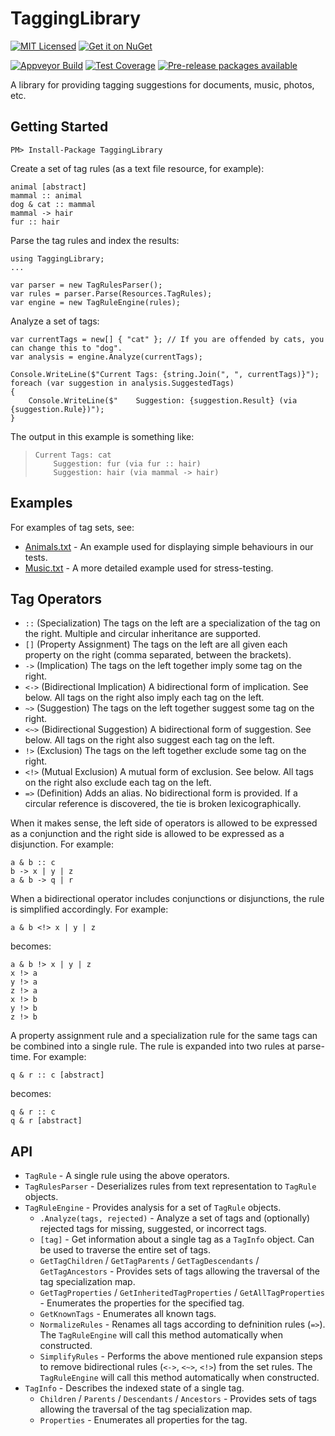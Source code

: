 TaggingLibrary
=======

[![MIT Licensed](https://img.shields.io/badge/license-MIT-blue.svg?style=flat-square)](license.md)
[![Get it on NuGet](https://img.shields.io/nuget/v/TaggingLibrary.svg?style=flat-square)](http://nuget.org/packages/TaggingLibrary)

[![Appveyor Build](https://img.shields.io/appveyor/ci/otac0n/TaggingLibrary.svg?style=flat-square)](https://ci.appveyor.com/project/otac0n/TaggingLibrary)
[![Test Coverage](https://img.shields.io/codecov/c/github/otac0n/TaggingLibrary.svg?style=flat-square)](https://codecov.io/gh/otac0n/TaggingLibrary)
[![Pre-release packages available](https://img.shields.io/nuget/vpre/TaggingLibrary.svg?style=flat-square)](http://nuget.org/packages/TaggingLibrary)

A library for providing tagging suggestions for documents, music, photos, etc.

Getting Started
---------------

    PM> Install-Package TaggingLibrary

Create a set of tag rules (as a text file resource, for example):

    animal [abstract]
    mammal :: animal
    dog & cat :: mammal
    mammal -> hair
    fur :: hair

Parse the tag rules and index the results:

    using TaggingLibrary;
    ...

    var parser = new TagRulesParser();
    var rules = parser.Parse(Resources.TagRules);
    var engine = new TagRuleEngine(rules);

Analyze a set of tags:

    var currentTags = new[] { "cat" }; // If you are offended by cats, you can change this to "dog".
    var analysis = engine.Analyze(currentTags);

    Console.WriteLine($"Current Tags: {string.Join(", ", currentTags)}");
    foreach (var suggestion in analysis.SuggestedTags)
    {
        Console.WriteLine($"    Suggestion: {suggestion.Result} (via {suggestion.Rule})");
    }

The output in this example is something like:

>     Current Tags: cat
>         Suggestion: fur (via fur :: hair)
>         Suggestion: hair (via mammal -> hair)

Examples
--------

For examples of tag sets, see:
* [Animals.txt](TaggingLibrary.Tests/Resources/Animals.txt) - An example used for displaying simple behaviours in our tests.
* [Music.txt](TaggingLibrary.Tests/Resources/Music.txt) - A more detailed example used for stress-testing.

Tag Operators
-------------

* `::` (Specialization) The tags on the left are a specialization of the tag on the right. Multiple and circular inheritance are supported.
* `[]` (Property Assignment) The tags on the left are all given each property on the right (comma separated, between the brackets).
* `->` (Implication) The tags on the left together imply some tag on the right.
* `<->` (Bidirectional Implication) A bidirectional form of implication. See below. All tags on the right also imply each tag on the left.
* `~>` (Suggestion) The tags on the left together suggest some tag on the right.
* `<~>` (Bidirectional Suggestion) A bidirectional form of suggestion. See below. All tags on the right also suggest each tag on the left.
* `!>` (Exclusion) The tags on the left together exclude some tag on the right.
* `<!>` (Mutual Exclusion) A mutual form of exclusion. See below. All tags on the right also exclude each tag on the left.
* `=>` (Definition) Adds an alias. No bidirectional form is provided. If a circular reference is discovered, the tie is broken lexicographically.

When it makes sense, the left side of operators is allowed to be expressed as a conjunction and the right side is allowed to be expressed as a disjunction. For example:

    a & b :: c
    b -> x | y | z
    a & b -> q | r

When a bidirectional operator includes conjunctions or disjunctions, the rule is simplified accordingly. For example:

    a & b <!> x | y | z

becomes:

    a & b !> x | y | z
    x !> a
    y !> a
    z !> a
    x !> b
    y !> b
    z !> b

A property assignment rule and a specialization rule for the same tags can be combined into a single rule. The rule is expanded into two rules at parse-time. For example:

    q & r :: c [abstract]

becomes:

    q & r :: c
    q & r [abstract]

API
---

* `TagRule` - A single rule using the above operators.
* `TagRulesParser` - Deserializes rules from text representation to `TagRule` objects.
* `TagRuleEngine` - Provides analysis for a set of `TagRule` objects.
    * `.Analyze(tags, rejected)` - Analyze a set of tags and (optionally) rejected tags for missing, suggested, or incorrect tags.
    * `[tag]` - Get information about a single tag as a `TagInfo` object. Can be used to traverse the entire set of tags.
    * `GetTagChildren` / `GetTagParents` / `GetTagDescendants` / `GetTagAncestors` - Provides sets of tags allowing the traversal of the tag specialization map.
    * `GetTagProperties` / `GetInheritedTagProperties` / `GetAllTagProperties` - Enumerates the properties for the specified tag.
    * `GetKnownTags` - Enumerates all known tags.
    * `NormalizeRules` - Renames all tags according to defninition rules (`=>`). The `TagRuleEngine` will call this method automatically when constructed.
    * `SimplifyRules` - Performs the above mentioned rule expansion steps to remove bidirectional rules (`<->`, `<~>`, `<!>`) from the set rules. The `TagRuleEngine` will call this method automatically when constructed.
* `TagInfo` - Describes the indexed state of a single tag.
    * `Children` / `Parents` / `Descendants` / `Ancestors` - Provides sets of tags allowing the traversal of the tag specialization map.
    * `Properties` - Enumerates all properties for the tag.
